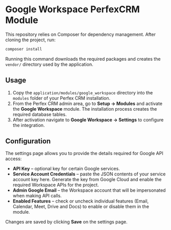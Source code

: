 # Google Workspace PerfexCRM Module

This repository relies on Composer for dependency management. After cloning the project, run:

```bash
composer install
```

Running this command downloads the required packages and creates the `vendor/` directory used by the application.

## Usage

1. Copy the `application/modules/google_workspace` directory into the `modules` folder of your Perfex CRM installation.
2. From the Perfex CRM admin area, go to **Setup &rarr; Modules** and activate the **Google Workspace** module. The installation process creates the required database tables.
3. After activation navigate to **Google Workspace &rarr; Settings** to configure the integration.

## Configuration

The settings page allows you to provide the details required for Google API access:

- **API Key** – optional key for certain Google services.
- **Service Account Credentials** – paste the JSON contents of your service account key here. Generate the key from Google Cloud and enable the required Workspace APIs for the project.
- **Admin Google Email** – the Workspace account that will be impersonated when making API calls.
- **Enabled Features** – check or uncheck individual features (Email, Calendar, Meet, Drive and Docs) to enable or disable them in the module.

Changes are saved by clicking **Save** on the settings page.
